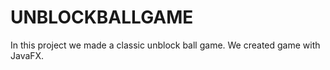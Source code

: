 # UNBLOCKBALLGAME
In this project we made a  classic unblock ball game. We created game with JavaFX.
